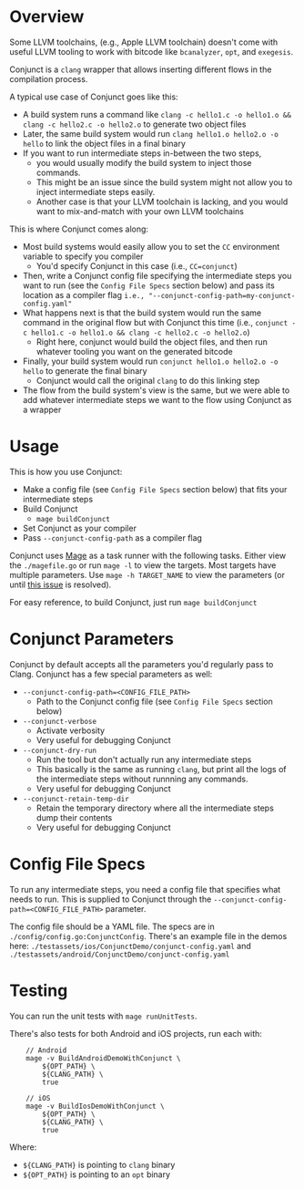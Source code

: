 # Overview

Some LLVM toolchains, (e.g., Apple LLVM toolchain) doesn't come with useful LLVM tooling to work with bitcode like `bcanalyzer`, `opt`, and `exegesis`.

Conjunct is a `clang` wrapper that allows inserting different flows in the compilation process.

A typical use case of Conjunct goes like this:
- A build system runs a command like `clang -c hello1.c -o hello1.o && clang -c hello2.c -o hello2.o` to generate two object files
- Later, the same build system would run `clang hello1.o hello2.o -o hello` to link the object files in a final binary
- If you want to run intermediate steps in-between the two steps,
    - you would usually modify the build system to inject those commands.
    - This might be an issue since the build system might not allow you to inject intermediate steps easily.
    - Another case is that your LLVM toolchain is lacking, and you would want to mix-and-match with your own LLVM toolchains

This is where Conjunct comes along:
- Most build systems would easily allow you to set the `CC` environment variable to specify you compiler
    - You'd specify Conjunct in this case (i.e., `CC=conjunct`)
- Then, write a Conjunct config file specifying the intermediate steps you want to run (see the `Config File Specs` section below) and pass its location as a compiler flag `i.e., "--conjunct-config-path=my-conjunct-config.yaml"`
- What happens next is that the build system would run the same command in the original flow but with Conjunct this time (i.e., `conjunct -c hello1.c -o hello1.o && clang -c hello2.c -o hello2.o`)
    - Right here, conjunct would build the object files, and then run whatever tooling you want on the generated bitcode
- Finally, your build system would run `conjunct hello1.o hello2.o -o hello` to generate the final binary
    - Conjunct would call the original `clang` to do this linking step
- The flow from the build system's view is the same, but we were able to add whatever intermediate steps we want to the flow using Conjunct as a wrapper

# Usage

This is how you use Conjunct:

- Make a config file (see `Config File Specs` section below) that fits your intermediate steps
- Build Conjunct
    - `mage buildConjunct`
- Set Conjunct as your compiler
- Pass `--conjunct-config-path` as a compiler flag

Conjunct uses [Mage](https://github.com/magefile/mage) as a task runner with the following tasks. Either view the `./magefile.go` or run `mage -l` to view the targets. Most targets have multiple parameters. Use `mage -h TARGET_NAME` to view the parameters (or until [this issue](https://github.com/magefile/mage/issues/482) is resolved).

For easy reference, to build Conjunct, just run `mage buildConjunct`

# Conjunct Parameters

Conjunct by default accepts all the parameters you'd regularly pass to Clang. Conjunct has a few special parameters as well:
- `--conjunct-config-path=<CONFIG_FILE_PATH>`
    - Path to the Conjunct config file (see `Config File Specs` section below)
- `--conjunct-verbose`
    - Activate verbosity
    - Very useful for debugging Conjunct
- `--conjunct-dry-run`
    - Run the tool but don't actually run any intermediate steps
    - This basically is the same as running `clang`, but print all the logs of the intermediate steps without runnning any commands.
    - Very useful for debugging Conjunct
- `--conjunct-retain-temp-dir`
    - Retain the temporary directory where all the intermediate steps dump their contents
    - Very useful for debugging Conjunct

# Config File Specs

To run any intermediate steps, you need a config file that specifies what needs to run. This is supplied to Conjunct through the `--conjunct-config-path=<CONFIG_FILE_PATH>` parameter.

The config file should be a YAML file. The specs are in `./config/config.go:ConjunctConfig`. There's an example file in the demos here: `./testassets/ios/ConjunctDemo/conjunct-config.yaml` and `./testassets/android/ConjunctDemo/conjunct-config.yaml`

# Testing

You can run the unit tests with `mage runUnitTests`.

There's also tests for both Android and iOS projects, run each with:

        // Android
        mage -v BuildAndroidDemoWithConjunct \
            ${OPT_PATH} \
            ${CLANG_PATH} \
            true

        // iOS
        mage -v BuildIosDemoWithConjunct \
            ${OPT_PATH} \
            ${CLANG_PATH} \
            true

Where:
- `${CLANG_PATH}` is pointing to `clang` binary
- `${OPT_PATH}` is pointing to an `opt` binary
